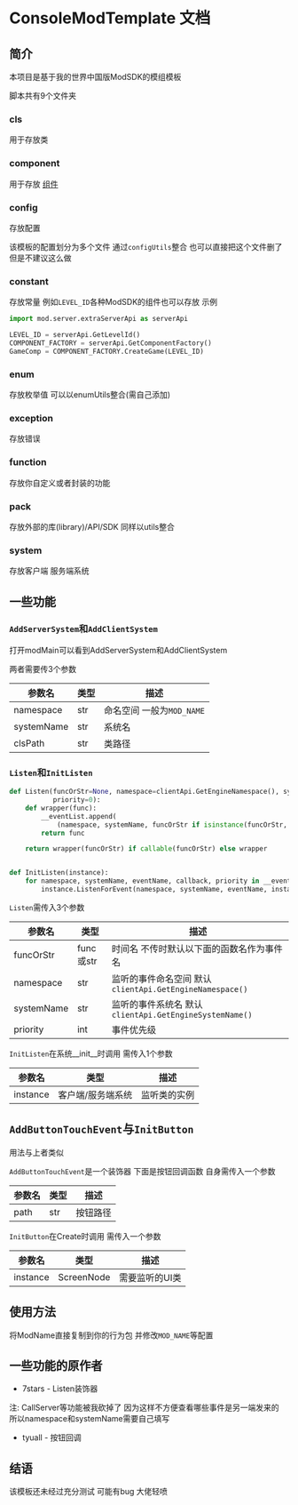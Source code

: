 # ConsoleModTemplate 文档

## 简介

本项目是基于我的世界中国版ModSDK的模组模板

脚本共有9个文件夹

### cls

用于存放类

### component

用于存放 [组件](https://mc.163.com/dev/mcmanual/mc-dev/mcdocs/1-ModAPI/%E6%8E%A5%E5%8F%A3/%E9%80%9A%E7%94%A8/Component.html#getcomponentcls)

### config

存放配置 

该模板的配置划分为多个文件 通过`configUtils`整合 也可以直接把这个文件删了 但是不建议这么做

### constant

存放常量 例如`LEVEL_ID`各种ModSDK的组件也可以存放 示例

```python
import mod.server.extraServerApi as serverApi

LEVEL_ID = serverApi.GetLevelId()
COMPONENT_FACTORY = serverApi.GetComponentFactory()
GameComp = COMPONENT_FACTORY.CreateGame(LEVEL_ID)
```

### enum

存放枚举值 可以以enumUtils整合(需自己添加)

### exception

存放错误

### function

存放你自定义或者封装的功能

### pack

存放外部的库(library)/API/SDK 同样以utils整合

### system

存放客户端 服务端系统

## 一些功能

### `AddServerSystem`和`AddClientSystem`

打开modMain可以看到AddServerSystem和AddClientSystem

两者需要传3个参数

| 参数名        | 类型  | 描述                 |
| ---------- | --- | ------------------ |
| namespace  | str | 命名空间 一般为`MOD_NAME` |
| systemName | str | 系统名                |
| clsPath    | str | 类路径                |



### `Listen`和`InitListen`

```python
def Listen(funcOrStr=None, namespace=clientApi.GetEngineNamespace(), systemName=clientApi.GetEngineSystemName(),
           priority=0):
    def wrapper(func):
        __eventList.append(
            (namespace, systemName, funcOrStr if isinstance(funcOrStr, str) else func.__name__, func, priority))
        return func

    return wrapper(funcOrStr) if callable(funcOrStr) else wrapper


def InitListen(instance):
    for namespace, systemName, eventName, callback, priority in __eventList:
        instance.ListenForEvent(namespace, systemName, eventName, instance, callback, priority)

```

`Listen`需传入3个参数

| 参数名        | 类型       | 描述                                           |
| ---------- | -------- | -------------------------------------------- |
| funcOrStr  | func或str | 时间名 不传时默认以下面的函数名作为事件名                        |
| namespace  | str      | 监听的事件命名空间 默认`clientApi.GetEngineNamespace()` |
| systemName | str      | 监听的事件系统名 默认`clientApi.GetEngineSystemName()` |
| priority   | int      | 事件优先级                                        |

`InitListen`在系统__init__时调用 需传入1个参数

| 参数名      | 类型        | 描述     |
| -------- | --------- | ------ |
| instance | 客户端/服务端系统 | 监听类的实例 |

## `AddButtonTouchEvent`与`InitButton`

用法与上者类似

`AddButtonTouchEvent`是一个装饰器 下面是按钮回调函数 自身需传入一个参数

| 参数名  | 类型  | 描述   |
| ---- | --- | ---- |
| path | str | 按钮路径 |

`InitButton`在Create时调用 需传入一个参数

| 参数名      | 类型         | 描述       |
| -------- | ---------- | -------- |
| instance | ScreenNode | 需要监听的UI类 |



## 使用方法

将ModName直接复制到你的行为包 并修改`MOD_NAME`等配置

## 一些功能的原作者

- 7stars - Listen装饰器

注: CallServer等功能被我砍掉了 因为这样不方便查看哪些事件是另一端发来的 所以namespace和systemName需要自己填写

- tyuall - 按钮回调

## 结语

该模板还未经过充分测试 可能有bug 大佬轻喷
